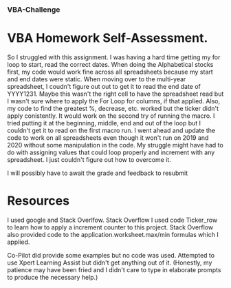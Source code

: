 ### VBA-Challenge
# VBA Homework Self-Assessment.
So I struggled with this assignment.  I was having a hard time getting my for loop to start, read the correct dates.  When doing the Alphabetical stocks first, my code would work fine across all spreadsheets because my start and end dates were static.  When moving over to the multi-year spreadsheet, I coudn't figure out out to get it to read the end date of YYYY1231.  Maybe this wasn't the right cell to have the spreadsheet read but I wasn't sure where to apply the For Loop for columns, if that applied.  Also, my code to find the greatest %, decrease, etc. worked but the ticker didn't apply conistently.  It would work on the second try of running the macro.  I tried putting it at the beginning, middle, end and out of the loop but I couldn't get it to read on the first macro run.  I went ahead and update the code to work on all spreadsheets even though it won't run on 2019 and 2020 without some manipulation in the code.  My struggle might have had to do with assigning values that could loop properly and increment with any spreadsheet.  I just couldn't figure out how to overcome it.

I will possibly have to await the grade and feedback to resubmit


# Resources
I used google and Stack Overlfow.
  Stack Overflow I used code Ticker_row to learn how to apply a increment counter to this project.  Stack Overflow also provided code to the application.worksheet.max/min formulas which I applied.

Co-Pilot did provide some examples but no code was used.
Attempted to use Xpert Learning Assist but didn't get anything out of it.  (Honestly, my patience may have been fried and I didn't care to type in elaborate prompts to produce the necessary help.)  
